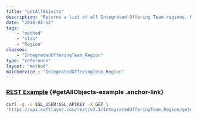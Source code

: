 ```yaml
---
title: "getAllObjects"
description: "Returns a list of all Integrated Offering Team regions. Note that this method, despite being visible, is not accessible by customers and attempting to use it will result in an error response. "
date: "2018-02-12"
tags:
    - "method"
    - "sldn"
    - "Region"
classes:
    - "IntegratedOfferingTeam_Region"
type: "reference"
layout: "method"
mainService : "IntegratedOfferingTeam_Region"
---
```


### [REST Example](#getAllObjects-example) <a href="/article/rest/"><i class="fas fa-question"></i></a> {#getAllObjects-example .anchor-link} 
```bash
curl -g -u $SL_USER:$SL_APIKEY -X GET \
'https://api.softlayer.com/rest/v3.1/IntegratedOfferingTeam_Region/getAllObjects'
```
